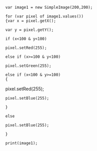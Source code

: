 



	var image1 = new SimpleImage(200,200);

	for (var pixel of image1.values()) 
	{var x = pixel.getX();
    
	var y = pixel.getY();
    
	if (x<100 & y<100)
        
	pixel.setRed(255);
    
	else if (x>=100 & y<100)
        
	pixel.setGreen(255);
    
	else if (x<100 & y>=100) 
	{
	
pixel.setRed(255);
        
	pixel.setBlue(255);
    
	}
    
	else 
        
	pixel.setBlue(255);

	}

	print(image1);